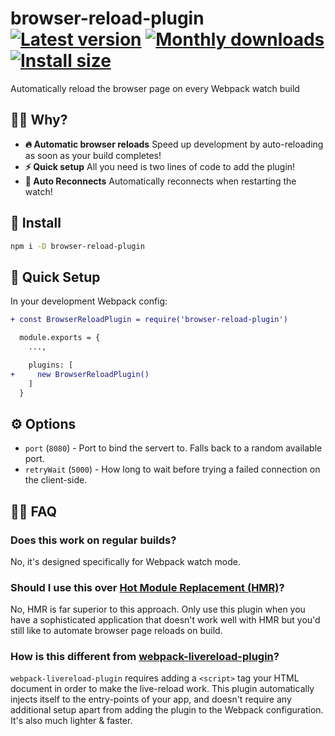 # browser-reload-plugin [![Latest version](https://badgen.net/npm/v/browser-reload-plugin)](https://npm.im/browser-reload-plugin) [![Monthly downloads](https://badgen.net/npm/dm/browser-reload-plugin)](https://npm.im/browser-reload-plugin) [![Install size](https://packagephobia.now.sh/badge?p=browser-reload-plugin)](https://packagephobia.now.sh/result?p=browser-reload-plugin)

Automatically reload the browser page on every Webpack watch build

## 🙋‍♂️ Why?
- **🔥 Automatic browser reloads** Speed up development by auto-reloading as soon as your build completes!
- **⚡️ Quick setup** All you need is two lines of code to add the plugin!
- **🔌 Auto Reconnects** Automatically reconnects when restarting the watch!

## 🚀 Install
```sh
npm i -D browser-reload-plugin
```

## 🚦 Quick Setup
In your development Webpack config:

```diff
+ const BrowserReloadPlugin = require('browser-reload-plugin')

  module.exports = {
    ...,

    plugins: [
+     new BrowserReloadPlugin()
    ]
  }
```

## ⚙️ Options

- `port` (`8080`) - Port to bind the servert to. Falls back to a random available port.
- `retryWait` (`5000`) - How long to wait before trying a failed connection on the client-side.

## 💁‍♀️ FAQ

### Does this work on regular builds?

No, it's designed specifically for Webpack watch mode.


### Should I use this over [Hot Module Replacement (HMR)](https://webpack.js.org/concepts/hot-module-replacement/)?

No, HMR is far superior to this approach. Only use this plugin when you have a sophisticated application that doesn't work well with HMR but you'd still like to automate browser page reloads on build.


### How is this different from [webpack-livereload-plugin](https://www.npmjs.com/package/webpack-livereload-plugin)?

`webpack-livereload-plugin` requires adding a `<script>` tag your HTML document in order to make the live-reload work. This plugin automatically injects itself to the entry-points of your app, and doesn't require any additional setup apart from adding the plugin to the Webpack configuration. It's also much lighter & faster.
